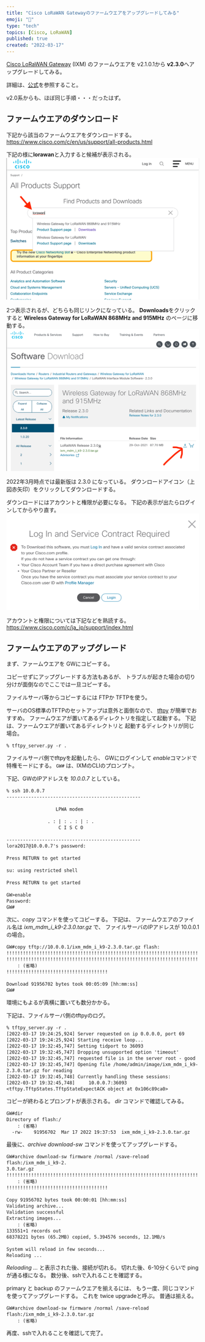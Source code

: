 ```yaml
---
title: "Cisco LoRaWAN Gatewayのファームウエアをアップグレードしてみる"
emoji: "🦝"
type: "tech"
topics: [Cisco, LoRaWAN]
published: true
created: "2022-03-17"
---
```


[Cisco LoRaWAN Gateway](https://www.cisco.com/c/ja_jp/products/collateral/se/internet-of-things/datasheet-c78-737307.html) (IXM)
のファームウエアを v2.1.0.1から **v2.3.0**へアップグレードしてみる。

詳細は、[公式](https://www.cisco.com/c/ja_jp/support/routers/interface-module-lorawan-868mhz-915mhz/model.html)を参照すること。

v2.0系からも、ほぼ同じ手順・・・だったはず。

## ファームウエアのダウンロード

下記から該当のファームウエアをダウンロードする。
https://www.cisco.com/c/en/us/support/all-products.html

下記の様に**lorawan**と入力すると候補が表示される。
![](/images/lorawan-cisco-gateway-upgrade-001.png)

2つ表示されるが、どちらも同じリンクになっている。
**Downloads**をクリックすると **Wireless Gateway for LoRaWAN 868MHz and 915MHz** のページに移動する。
![](/images/lorawan-cisco-gateway-upgrade-002.png)

2022年3月時点では最新版は 2.3.0 になっている。
ダウンロードアイコン（上図赤矢印）をクリックしてダウンロードする。

ダウンロードにはアカウントと権限が必要になる。
下記の表示が出たらログインしてからやり直す。
![](/images/lorawan-cisco-gateway-upgrade-003.png)

アカウントと権限については下記などを熟読する。
https://www.cisco.com/c/ja_jp/support/index.html

## ファームウエアのアップグレード

まず、ファームウエアを GWにコピーする。

コピーせずにアップグレードする方法もあるが、
トラブルが起きた場合の切り分けが面倒なのでここでは一旦コピーする。

ファイルサーバ等からコピーするには FTPか TFTPを使う。

サーバのOS標準のTFTPのセットアップは意外と面倒なので、
[tftpy](https://github.com/msoulier/tftpy) が簡単でおすすめ。
ファームウエアが置いてあるディレクトリを指定して起動する。
下記は、ファームウエアが置いてあるディレクトリと
起動するディレクトリが同じ場合。

```
% tftpy_server.py -r .
```

ファイルサーバ側でtftpyを起動したら、
GWにログインして *enable*コマンドで特権モードにする。
`GW#` は、IXMのCLIのプロンプト。

下記、GWのIPアドレスを *10.0.0.7* としている。

```
% ssh 10.0.0.7
-------------------------------------------------

                  LPWA modem

               . : | : . : | : .
                   C I S C O

-------------------------------------------------
lora2017@10.0.0.7's password: 

Press RETURN to get started

su: using restricted shell

Press RETURN to get started

GW>enable 
Password: 
GW#
```

次に、*copy* コマンドを使ってコピーする。
下記は、
ファームウエアのファイル名は *ixm_mdm_i_k9-2.3.0.tar.gz* で、
ファイルサーバのIPアドレスが 10.0.0.1 の場合。

```
GW#copy tftp://10.0.0.1/ixm_mdm_i_k9-2.3.0.tar.gz flash:
!!!!!!!!!!!!!!!!!!!!!!!!!!!!!!!!!!!!!!!!!!!!!!!!!!!!!!!!!!!!!!!!!!!!!!!!!!!!!!!!
!!!!!!!!!!!!!!!!!!!!!!!!!!!!!!!!!!!!!!!!!!!!!!!!!!!!!!!!!!!!!!!!!!!!!!!!!!!!!!!!
    : (省略)
!!!!!!!!!!!!!!!!!!!!!!!!!!!!!!!!!!!!!

Download 91956702 bytes took 00:05:09 [hh:mm:ss]
GW#
```

環境にもよるが真横に置いても数分かかる。

下記は、ファイルサーバ側のtftpyのログ。

```
% tftpy_server.py -r .
[2022-03-17 19:24:25,924] Server requested on ip 0.0.0.0, port 69
[2022-03-17 19:24:25,924] Starting receive loop...
[2022-03-17 19:32:45,747] Setting tidport to 36093
[2022-03-17 19:32:45,747] Dropping unsupported option 'timeout'
[2022-03-17 19:32:45,747] requested file is in the server root - good
[2022-03-17 19:32:45,747] Opening file /home/admin/image/ixm_mdm_i_k9-2.3.0.tar.gz for reading
[2022-03-17 19:32:45,748] Currently handling these sessions:
[2022-03-17 19:32:45,748]     10.0.0.7:36093 <tftpy.TftpStates.TftpStateExpectACK object at 0x106c89ca0>
```

コピーが終わるとプロンプトが表示される。
*dir* コマンドで確認してみる。

```
GW#dir
Directory of flash:/
    : (省略)
  -rw-    91956702  Mar 17 2022 19:37:53  ixm_mdm_i_k9-2.3.0.tar.gz
```

最後に、*archive download-sw* コマンドを使ってアップグレードする。

```
GW#archive download-sw firmware /normal /save-reload flash:/ixm_mdm_i_k9-2.
3.0.tar.gz
!!!!!!!!!!!!!!!!!!!!!!!!!!!!!!!!!!!!!!!!!!!!!!!!!!!!!!!!!!!!!!!!!!!!!!!!!!
    : (省略)
!!!!!!!!!!!!!!!!!!!!!!!!!!!!!!!!!!!!!

Copy 91956702 bytes took 00:00:01 [hh:mm:ss]
Validating archive...
Validation successful
Extracting images...
    : (省略)
133551+1 records out
68378221 bytes (65.2MB) copied, 5.394576 seconds, 12.1MB/s

System will reload in few seconds...
Reloading ...
```

*Reloading ...* と表示された後、接続が切れる。
切れた後、6-10分くらいで ping が通る様になる。
数分後、sshで入れることを確認する。

primary と backup のファームウエアを揃えるには、
もう一度、同じコマンドを使ってアップグレードする。
これを twice upgradeと呼ぶ。
普通は揃える。

```
GW#archive download-sw firmware /normal /save-reload flash:/ixm_mdm_i_k9-2.3.0.tar.gz
    : (省略)
```

再度、sshで入れることを確認して完了。

